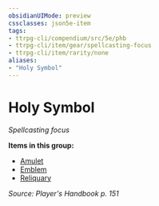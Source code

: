 ```yaml
---
obsidianUIMode: preview
cssclasses: json5e-item
tags:
- ttrpg-cli/compendium/src/5e/phb
- ttrpg-cli/item/gear/spellcasting-focus
- ttrpg-cli/item/rarity/none
aliases: 
- "Holy Symbol"
---
```

# Holy Symbol
*Spellcasting focus*  


**Items in this group:**

- [Amulet](3-Mechanics/CLI/items/amulet.md)
- [Emblem](3-Mechanics/CLI/items/emblem.md)
- [Reliquary](3-Mechanics/CLI/items/reliquary.md)

*Source: Player's Handbook p. 151*